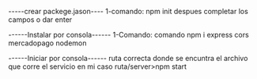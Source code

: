 -----crear packege.jason----
1-comando: npm init
despues completar los campos o dar enter 

------Instalar por consola------
1-Comando: comando npm i express cors mercadopago nodemon

------Iniciar por consola------
ruta correcta donde se encuntra el archivo que corre el servicio
en mi caso 
ruta/server>npm start
